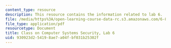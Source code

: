 ```yaml
---
content_type: resource
description: This resource contains the information related to lab 6.
file: /media/https%3A/open-learning-course-data-rc.s3.amazonaws.com/6-858-computer-systems-security-fall-2014/930923d254198ae7a04fbf031b25302f_MIT6_858F14_lab6.pdf
file_type: application/pdf
resourcetype: Document
title: Class on Computer Systems Security, Lab 6
uid: 930923d2-5419-8ae7-a04f-bf031b25302f
---
```

